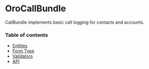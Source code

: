 OroCallBundle
================

CallBundle implements basic call logging for contacts and accounts.

### Table of contents

* [Entities](./Resources/doc/reference/entities.md)
* [Form Type](./Resources/doc/reference/form_type.md)
* [Validators](./Resources/doc/reference/validators.md)
* [API](./Resources/doc/reference/api.md)
